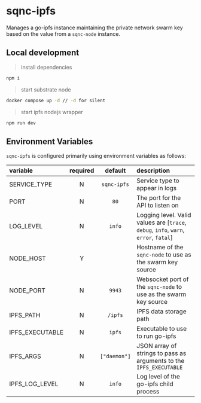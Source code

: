 # sqnc-ipfs

Manages a go-ipfs instance maintaining the private network swarm key based on the value from a `sqnc-node` instance.

## Local development
> install dependencies
```sh
npm i
```
> start substrate node
```sh
docker compose up -d // -d for silent
```
> start ipfs nodejs wrapper
```sh
npm run dev
```

## Environment Variables

`sqnc-ipfs` is configured primarily using environment variables as follows:

| variable                      | required |   default    | description                                                                          |
| :---------------------------- | :------: | :----------: | :----------------------------------------------------------------------------------- |
| SERVICE_TYPE                  |    N     | `sqnc-ipfs`  | Service type to appear in logs                                                       |
| PORT                          |    N     |     `80`     | The port for the API to listen on                                                    |
| LOG_LEVEL                     |    N     |    `info`    | Logging level. Valid values are [`trace`, `debug`, `info`, `warn`, `error`, `fatal`] |
| NODE_HOST                     |    Y     |              | Hostname of the `sqnc-node` to use as the swarm key source                           |
| NODE_PORT                     |    N     |    `9943`    | Websocket port of the `sqnc-node` to use as the swarm key source                     |
| IPFS_PATH                     |    N     |   `/ipfs`    | IPFS data storage path                                                               |
| IPFS_EXECUTABLE               |    N     |    `ipfs`    | Executable to use to run go-ipfs                                                     |
| IPFS_ARGS                     |    N     | `["daemon"]` | JSON array of strings to pass as arguments to the `IPFS_EXECUTABLE`                  |
| IPFS_LOG_LEVEL                |    N     |    `info`    | Log level of the go-ipfs child process                                               |
